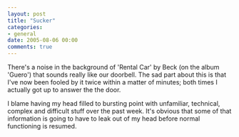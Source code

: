 ```yaml
---
layout: post
title: "Sucker"
categories:
- general
date: 2005-08-06 00:00
comments: true
---
```


<p>There's a noise in the background of 'Rental Car' by Beck (on the album 'Guero') that sounds really like our doorbell. The sad part about this is that I've now been fooled by it twice within a matter of minutes; both times I actually got up to answer the the door.</p>

<p>I blame having my head filled to bursting point with unfamiliar, technical, complex and difficult stuff over the past week. It's obvious that some of that information is going to have to leak out of my head before normal functioning is resumed.</p>



